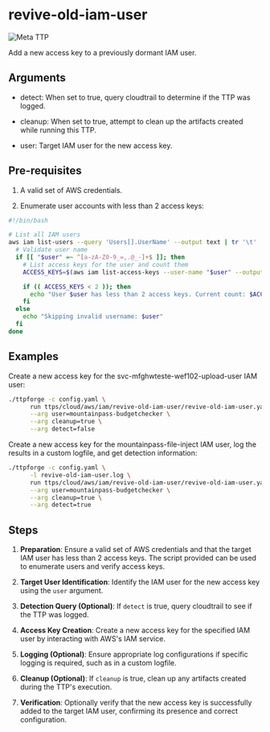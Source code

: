 # revive-old-iam-user

![Meta TTP](https://img.shields.io/badge/Meta_TTP-blue)

Add a new access key to a previously dormant IAM user.

## Arguments

- detect: When set to true, query cloudtrail to determine if the
  TTP was logged.

- cleanup: When set to true, attempt to clean up the artifacts created
  while running this TTP.

- user: Target IAM user for the new access key.

## Pre-requisites

1. A valid set of AWS credentials.

2. Enumerate user accounts with less than 2 access keys:

  ```bash
  #!/bin/bash

  # List all IAM users
  aws iam list-users --query 'Users[].UserName' --output text | tr '\t' '\n' | while read -r user; do
    # Validate user name
    if [[ "$user" =~ ^[a-zA-Z0-9_=,.@_-]+$ ]]; then
      # List access keys for the user and count them
      ACCESS_KEYS=$(aws iam list-access-keys --user-name "$user" --output json | jq '.AccessKeyMetadata | length')

      if (( ACCESS_KEYS < 2 )); then
        echo "User $user has less than 2 access keys. Current count: $ACCESS_KEYS"
      fi
    else
      echo "Skipping invalid username: $user"
    fi
  done
  ```

## Examples

Create a new access key for the svc-mfghwteste-wef102-upload-user IAM user:

```bash
./ttpforge -c config.yaml \
      run ttps/cloud/aws/iam/revive-old-iam-user/revive-old-iam-user.yaml \
      --arg user=mountainpass-budgetchecker \
      --arg cleanup=true \
      --arg detect=false
```

Create a new access key for the mountainpass-file-inject IAM user,
log the results in a custom logfile, and get detection information:

```bash
./ttpforge -c config.yaml \
      -l revive-old-iam-user.log \
      run ttps/cloud/aws/iam/revive-old-iam-user/revive-old-iam-user.yaml \
      --arg user=mountainpass-budgetchecker \
      --arg cleanup=true \
      --arg detect=true
```

## Steps

1. **Preparation**: Ensure a valid set of AWS credentials and that the target
   IAM user has less than 2 access keys. The script provided can be used to
   enumerate users and verify access keys.

2. **Target User Identification**: Identify the IAM user for the new access key
   using the `user` argument.

3. **Detection Query (Optional)**: If `detect` is true, query cloudtrail to
   see if the TTP was logged.

4. **Access Key Creation**: Create a new access key for the specified IAM user
   by interacting with AWS's IAM service.

5. **Logging (Optional)**: Ensure appropriate log configurations if specific
   logging is required, such as in a custom logfile.

6. **Cleanup (Optional)**: If `cleanup` is true, clean up any artifacts created
   during the TTP's execution.

7. **Verification**: Optionally verify that the new access key is successfully
   added to the target IAM user, confirming its presence and correct
   configuration.
